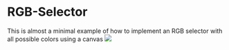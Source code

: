 # RGB-Selector
This is almost a minimal example of how to implement an RGB selector with all possible colors using a canvas
![](https://imgur.com/cV5bQZX.gif)
